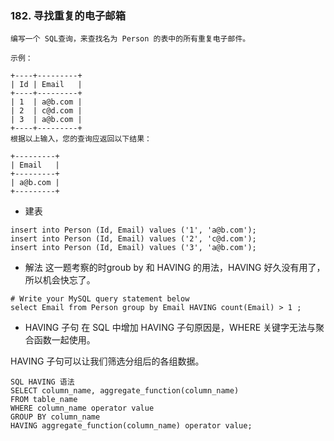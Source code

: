 ### 182. 寻找重复的电子邮箱

```
编写一个 SQL查询，来查找名为 Person 的表中的所有重复电子邮件。

示例：

+----+---------+
| Id | Email   |
+----+---------+
| 1  | a@b.com |
| 2  | c@d.com |
| 3  | a@b.com |
+----+---------+
根据以上输入，您的查询应返回以下结果：

+---------+
| Email   |
+---------+
| a@b.com |
+---------+
```
- 建表
```
insert into Person (Id, Email) values ('1', 'a@b.com');
insert into Person (Id, Email) values ('2', 'c@d.com');
insert into Person (Id, Email) values ('3', 'a@b.com');
```

- 解法
这一题考察的时groub by 和 HAVING 的用法，HAVING 好久没有用了，所以机会快忘了。

```
# Write your MySQL query statement below
select Email from Person group by Email HAVING count(Email) > 1 ;
```

- HAVING 子句
在 SQL 中增加 HAVING 子句原因是，WHERE 关键字无法与聚合函数一起使用。

HAVING 子句可以让我们筛选分组后的各组数据。
```
SQL HAVING 语法
SELECT column_name, aggregate_function(column_name)
FROM table_name
WHERE column_name operator value
GROUP BY column_name
HAVING aggregate_function(column_name) operator value;
```
